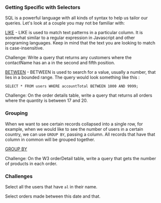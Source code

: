 ### Getting Specific with Selectors

SQL is a powerful language with all kinds of syntax to help us tailor our queries. Let's look at a couple you may not be familiar with:

[LIKE](https://www.w3schools.com/sql/sql_like.asp) - LIKE is used to match text patterns in a particular column. It is somewhat similar to a regular expression in Javascript and other programing languages. Keep in mind that the text you are looking to match is case-insensitive.

Challenge: Write a query that returns any customers where the contactName has an a in the second and fifth position. 

[BETWEEN](https://www.w3schools.com/sql/sql_between.asp) - BETWEEN is used to search for a value, usually a number, that lies in a bounded range. The query would look something like this :

`SELECT * FROM users WHERE accountTotal BETWEEN 1000 AND 9999;`

Challenge: On the order details table, write a query that returns all orders where the quantity is between 17 and 20.  

### Grouping

When we want to see certain records collapsed into a single row, for example, when we would like to see the number of users in a certain country, we can use `GROUP BY`, passing a column. All records that have that column in common will be grouped together. 

[GROUP BY](https://www.w3schools.com/sql/sql_groupby.asp)

Challenge: On the W3 orderDetail table, write a query that gets the number of products in each order. 

### Challenges

Select all the users that have `al` in their name.

Select orders made between this date and that. 

